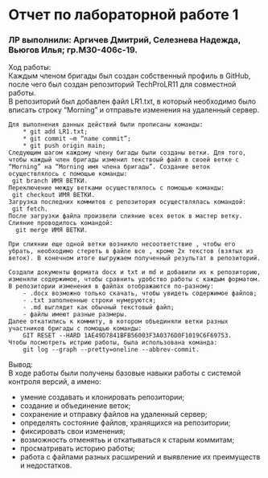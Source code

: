 # Отчет по лабораторной работе 1  
### ЛР выполнили: Аргичев Дмитрий, Селезнева Надежда, Вьюгов Илья; гр.М30-406с-19.  

Ход работы:  
    Каждым членом бригады был создан собственный профиль в GitHub, после чего был создан репозиторий TechProLR11 для совместной работы.  
    В репозиторий был добавлен файл LR1.txt, в который необходимо было вписать строку “Morning” и отправьте изменения на удаленный сервер. 

    Для выполнения данных действий были прописаны команды:  
        * git add LR1.txt;  
  	    * git commit –m “name commit”;  
  	    * git push origin main;  
    Следующим шагом каждому члену бигады были созданы ветки. Для того, чтобы каждый член бригады изменил текствоый файл в своей ветке с “Morning” на “Morning имя члена бригады”. Создание веток осуществлялось с помощью команды:  
     git branch ИМЯ ВЕТКИ.  
    Переключение между ветками осуществлялось с помощью команды:  
     git checkout ИМЯ ВЕТКИ.  
    Загрузка последних коммитов с репозитория осуществлялась командой:  
     git fetch.  
    После загрузки файла произвели слияние всех веток в мастер ветку. Слияние проводилось командой:  
      git merge ИМЯ ВЕТКИ.  

    При слиянии еще одной ветки возникло несоответствие , чтобы его убрать, необходимо стереть в файле все , кроме 2х текстов (взятых из веток). В конечном итоге выгружаем полученный результат в репозиторий.  

    Создали документы формата docx и txt и md и добавили их к репозиторию, изменяли содержимое, чтобы сравнить удобство работы с каждым форматом. В репозитории изменения в файлах отображаются по-разному:  
        - .docx возможно только скачать, чтобы увидеть содержимое файлов;  
        - .txt заполненные строки нумеруются;  
        - .md выглядит как обычный текстовый файл;    
        - файлы имеют разные размеры.  
    Далее откатились к коммиту, в котором объединяли ветки разных участников бригады с помощью команды:  
        GIT RESET --HARD 1AE49D7841BFB56003F3A0376D0F1019C6F69753.
    Чтобы посмотреть истрию работы, была использована команда:
        git log --graph --pretty=oneline --abbrev-commit.
    
Вывод:    
В ходе работы были получены базовые навыки работы с системой контроля версий, а имено:  
- умение создавать и клонировать репозитории;  
- создание и объединение веток;  
- сохранение и отправку файлов на удаленный сервер;  
- определять состояние файлов, хранящихся на репозитории;  
- фиксировать свои изменения;  
- возможность отменятьь и откатываться к старым коммитам;  
- просматривать историю работы;  
- работа с файлами разных расширений и выявление их преимуществ и недостатков.  
